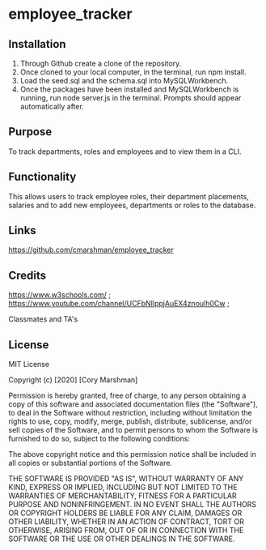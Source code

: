 # employee_tracker

## Installation

1) Through Github create a clone of the repository. 
2) Once cloned to your local computer, in the terminal, run npm install.
3) Load the seed.sql and the schema.sql into MySQLWorkbench.
4) Once the packages have been installed and MySQLWorkbench is running, run node server.js in the terminal. Prompts should appear automatically after.

## Purpose

To track departments, roles and employees and to view them in a CLI.

## Functionality 

This allows users to track employee roles, their department placements, salaries and to add new employees, departments or roles to the database. 

## Links

https://github.com/cmarshman/employee_tracker

## Credits

https://www.w3schools.com/ ;
https://www.youtube.com/channel/UCFbNIlppjAuEX4znoulh0Cw ;

Classmates and TA's
## License

MIT License

Copyright (c) [2020] [Cory Marshman]

Permission is hereby granted, free of charge, to any person obtaining a copy of this software and associated documentation files (the "Software"), to deal in the Software without restriction, including without limitation the rights to use, copy, modify, merge, publish, distribute, sublicense, and/or sell copies of the Software, and to permit persons to whom the Software is furnished to do so, subject to the following conditions:

The above copyright notice and this permission notice shall be included in all copies or substantial portions of the Software.

THE SOFTWARE IS PROVIDED "AS IS", WITHOUT WARRANTY OF ANY KIND, EXPRESS OR IMPLIED, INCLUDING BUT NOT LIMITED TO THE WARRANTIES OF MERCHANTABILITY, FITNESS FOR A PARTICULAR PURPOSE AND NONINFRINGEMENT. IN NO EVENT SHALL THE AUTHORS OR COPYRIGHT HOLDERS BE LIABLE FOR ANY CLAIM, DAMAGES OR OTHER LIABILITY, WHETHER IN AN ACTION OF CONTRACT, TORT OR OTHERWISE, ARISING FROM, OUT OF OR IN CONNECTION WITH THE SOFTWARE OR THE USE OR OTHER DEALINGS IN THE SOFTWARE.